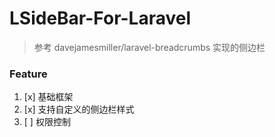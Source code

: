 # LSideBar-For-Laravel

>参考 davejamesmiller/laravel-breadcrumbs 实现的侧边栏


### Feature
 1. [x] 基础框架
 2. [x] 支持自定义的侧边栏样式
 2. [ ] 权限控制
